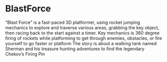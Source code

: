 # BlastForce

“Blast Force” is a fast-paced 3D platformer, using rocket jumping mechanics to explore and traverse various areas, grabbing the key object, then racing back to the start against a timer.
Key mechanics is 360 degree firing of rockets while platforming to get through enemies, obstacles, or fire yourself to go faster or platform
The story is about a walking tank named Sherman and his treasure hunting adventures to find the legendary Chekov’s Firing Pin
